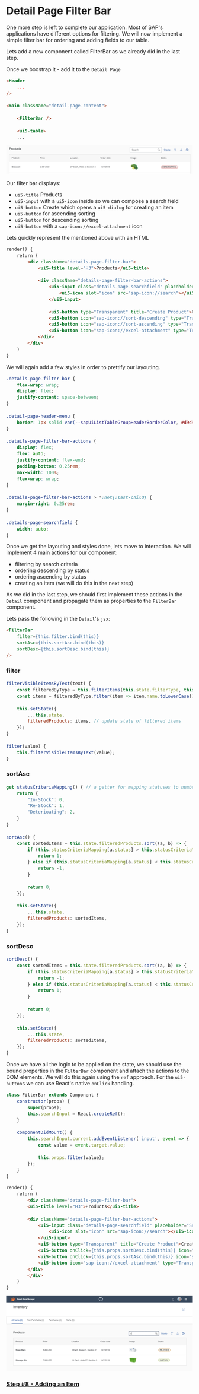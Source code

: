 # Detail Page Filter Bar

One more step is left to complete our application.
Most of SAP's applications have different options for filtering.
We will now implement a simple filter bar for ordering and adding fields to our table.

Lets add a new component called FilterBar as we already did in the last step.

Once we boostrap it - add it to the `Detail Page`

```html
<Header 
	...
/>

<main className="detail-page-content">

	<FilterBar />

	<ui5-table>
	...
```

![Details Filter Bar](./images/filterbar.png?raw=true "Details Filter Bar")

Our filter bar displays:
 - `ui5-title` Products
 - `ui5-input` with a `ui5-icon` inside so we can compose a search field
 - `ui5-button` Create which opens a `ui5-dialog` for creating an item
 - `ui5-button` for ascending sorting
 - `ui5-button` for descending sorting
 - `ui5-button` with a `sap-icon://excel-attachment` icon


Lets quickly represent the mentioned above with an HTML

```html
render() {
	return (
		<div className="details-page-filter-bar">
			<ui5-title level="H3">Products</ui5-title>

			<div className="details-page-filter-bar-actions">
				<ui5-input class="details-page-searchfield" placeholder="Search">
					<ui5-icon slot="icon" src="sap-icon://search"></ui5-icon>
				</ui5-input>

				<ui5-button type="Transparent" title="Create Product">Create</ui5-button>
				<ui5-button icon="sap-icon://sort-descending" type="Transparent" title="Sort By Status"></ui5-button>
				<ui5-button icon="sap-icon://sort-ascending" type="Transparent" title="Sort By Status"></ui5-button>
				<ui5-button icon="sap-icon://excel-attachment" type="Transparent"></ui5-button>
			</div>
		</div>
	)
}
```

We will again add a few styles in order to prettify our layouting.

```css
.details-page-filter-bar {
	flex-wrap: wrap;
	display: flex;
	justify-content: space-between;
}

.detail-page-header-menu {
	border: 1px solid var(--sapUiListTableGroupHeaderBorderColor, #d9d9d9);
}

.details-page-filter-bar-actions {
	display: flex;
	flex: auto;
	justify-content: flex-end;
	padding-bottom: 0.25rem;
	max-width: 100%;
	flex-wrap: wrap;
}

.details-page-filter-bar-actions > *:not(:last-child) {
	margin-right: 0.25rem;
}

.details-page-searchfield {
	width: auto;
}
```

Once we get the layouting and styles done, lets move to interaction.
We will implement 4 main actions for our component:
- filtering by search criteria
- ordering descending by status
- ordering ascending by status
- creating an item (we will do this in the next step)

As we did in the last step, we should first implement these actions in the `Detail` component and propagate them as properties to the `FilterBar` component.

Lets pass the following in the `Detail`'s `jsx`:

```html
<FilterBar
	filter={this.filter.bind(this)}
	sortAsc={this.sortAsc.bind(this)}
	sortDesc={this.sortDesc.bind(this)}
/>
```

### filter

```js
filterVisibleItemsByText(text) {
	const filteredByType = this.filterItems(this.state.filterType, this.state.products); // filter items based on current filter type
	const items = filteredByType.filter(item => item.name.toLowerCase().startsWith(text)); // filter items based on starting text

	this.setState({
		...this.state,
		filteredProducts: items, // update state of filtered items
	});
}

filter(value) {
	this.filterVisibleItemsByText(value);
}
```


### sortAsc

```js
get statusCriteriaMapping() { // a getter for mapping statuses to numbers (suitable for sorting)
	return {
		"In-Stock": 0,
		"Re-Stock": 1,
		"Deterioating": 2,
	}
}

sortAsc() {
	const sortedItems = this.state.filteredProducts.sort((a, b) => {
		if (this.statusCriteriaMapping[a.status] > this.statusCriteriaMapping[b.status]) {
			return 1;
		} else if (this.statusCriteriaMapping[a.status] < this.statusCriteriaMapping[b.status]) {
			return -1;
		}

		return 0;
	});

	this.setState({
		...this.state,
		filteredProducts: sortedItems,
	});
}
```

### sortDesc

```js
sortDesc() {
	const sortedItems = this.state.filteredProducts.sort((a, b) => {
		if (this.statusCriteriaMapping[a.status] > this.statusCriteriaMapping[b.status]) {
			return -1;
		} else if (this.statusCriteriaMapping[a.status] < this.statusCriteriaMapping[b.status]) {
			return 1;
		}

		return 0;
	});

	this.setState({
		...this.state,
		filteredProducts: sortedItems,
	});
}
```

Once we have all the logic to be applied on the state, we should use the bound properties in the `FilterBar` component and attach the actions to the DOM elements.
We will do this again using the `ref` approach.
For the `ui5-button`s we can use React's native `onClick` handling.

```js
class FilterBar extends Component {
	constructor(props) {
		super(props);
		this.searchInput = React.createRef();
	}

	componentDidMount() {
		this.searchInput.current.addEventListener('input', event => {
			const value = event.target.value;

			this.props.filter(value);
		});
	}
}
```
```html
render() {
	return (
		<div className="details-page-filter-bar">
		<ui5-title level="H3">Products</ui5-title>

		<div className="details-page-filter-bar-actions">
			<ui5-input class="details-page-searchfield" placeholder="Search" ref={this.searchInput} value={this.inputValue}>
				<ui5-icon slot="icon" src="sap-icon://search"></ui5-icon>
			</ui5-input>
			<ui5-button type="Transparent" title="Create Product">Create</ui5-button>
			<ui5-button onClick={this.props.sortDesc.bind(this)} icon="sap-icon://sort-descending" type="Transparent" title="Sort By Status"></ui5-button>
			<ui5-button onClick={this.props.sortAsc.bind(this)} icon="sap-icon://sort-ascending" type="Transparent" title="Sort By Status"></ui5-button>
			<ui5-button icon="sap-icon://excel-attachment" type="Transparent"></ui5-button>
		</div>
		</div>
	)
}
```

![Filtered By Text](./images/filteredbytext.png?raw=true "Filtered By Text")

### [Step #8 - Adding an Item](./Step8_Detail_add_new_item.md)

